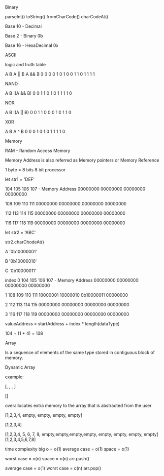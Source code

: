 Binary

parseInt()
toString()
fromCharCode()
charCodeAt()

Base 10 - Decimal

Base 2 - Binary
0b

Base 16 - HexaDecimal
0x

ASCII

logic and truth table


A B A || B A && B
0 0    0      0
1 0    1      0
0 1    1      0
1 1    1      1

NAND

A B  !(A && B)
0 0     1
1 0     1
0 1     1
1 1     0

NOR

A B !(A || B)
0 0     1
1 0     0
0 1     0
1 1     0

XOR

A B   A ^ B
0 0     0
1 0     1
0 1     1
1 1     0


Memory

RAM - Random Access Memory

Memory Address is also referred as
Memory pointers or Memory Reference

1 byte = 8 bits
8 bit processor

let str1 = 'DEF'

104      105      106      107 - Memory Address
00000000 00000000 00000000 00000000

108      109      110      111
00000000 00000000 00000000 00000000

112      113      114      115
00000000 00000000 00000000 00000000

116      117      118      119
00000000 00000000 00000000 00000000

let str2 = 'ABC'

str2.charChodeAt()

A
'0b10000001'

B
'0b10000010'

C
'0b10000011'

index
0 	104      105      106      107 - Memory Address
	00000000 00000000 00000000 00000000

1	108      109      110      111
	10000001 10000010 0b10000011 00000000

2	112      113      114      115
	00000000 00000000 00000000 00000000

3	116      117      118      119
	00000000 00000000 00000000 00000000



valueAddress = startAddress + index * length(dataType)

104 + (1 * 4) = 108


Array

Is a sequence of elements of the same type stored in contiguous block of memory.



Dynamic Array

example:

[<empty>, <empty>, <empty>, <empty>]

[]

overallocates extra memory to the array that is abstracted from the user

[1,2,3,4, empty, empty, empty, empty]

[1,2,3,4]

[1,2,3,4, 5, 6, 7, 8, empty,empty,empty,empty, empty, empty, empty, empty]
[1,2,3,4,5,6,7,8]

time complexity
big o = o(1)
average case = o(1) space = o(1)

worst case = o(n) space = o(n)
arr.push()

average case = o(1)
worst case = o(n)
arr.pop()

